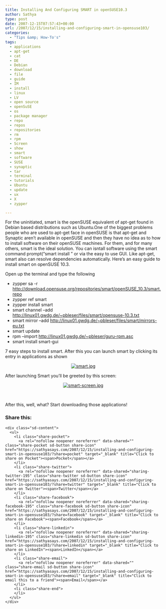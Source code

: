 ```yaml
---
title: Installing And Configuring SMART in openSUSE10.3
author: Sathya
type: post
date: 2007-12-15T07:57:43+00:00
url: /2007/12/15/installing-and-configuring-smart-in-opensuse103/
categories:
  - "Tips &amp; How-To's"
tags:
  - applications
  - apt-get
  - cat
  - DE
  - Debian
  - download
  - file
  - guide
  - IM
  - install
  - linux
  - LV
  - open source
  - openSuSE
  - os
  - package manager
  - repo
  - repos
  - repositories
  - rm
  - rpm
  - Screen
  - show
  - smart
  - software
  - SUSE
  - synaptic
  - tar
  - terminal
  - tutorials
  - Ubuntu
  - update
  - ux
  - X
  - zypper

---
```

For the uninitiated, smart is the openSUSE equivalent of apt-get found in Debian based distributions such as Ubuntu.One of the biggest problems people who are used to apt-get face in openSUSE is that apt-get and Synaptic aren&#8217;t available in openSUSE and then they have no idea as to how to install software on their openSUSE machines. For them, and for many others, smart is the ideal solution. You can isntall software using the smart command prompt(&#8220;smart install <package-name>&#8221; or via the easy to use GUI. Like apt-get, smart also can resolve dependencies automatically. Here&#8217;s an easy guide to install smart on openSUSE 10.3.

<!--more-->

Open up the terminal and type the following

  * zypper sa -r http://download.opensuse.org/repositories/smart/openSUSE_10.3/smart.repo
  * zypper ref smart
  * zypper install smart
  * smart channel &#8211;add http://linux01.gwdg.de/~pbleser/files/smart/opensuse-10.3.txt
  * smart mirror &#8211;add http://linux01.gwdg.de/~pbleser/files/smart/mirrors-eu.txt
  * smart update
  * rpm &#8211;import <a href="http://linux01.gwdg.de/%7Epbleser/guru-rpm.asc" class="external free" title="http://linux01.gwdg.de/~pbleser/guru-rpm.asc" rel="nofollow">http://linux01.gwdg.de/~pbleser/guru-rpm.asc</a>
  * smart install smart-gui

7 easy steps to install smart. After this you can launch smart by clicking its entry in applications as shown

<p align="center">
  <a href="https://i0.wp.com/sathyasays.com/wp-content/uploads/2007/12/smart.jpg" title="smart.jpg"><img src="https://i2.wp.com/sathyasays.com/wp-content/uploads/2007/12/smart.thumbnail.jpg?w=740" alt="smart.jpg" data-recalc-dims="1" /></a>
</p>

<p align="left">
  After launching Smart you&#8217;ll be greeted by this screen:
</p>

<p align="center">
  <a href="https://i1.wp.com/sathyasays.com/wp-content/uploads/2007/12/smart-screen.jpg" title="smart-screen.jpg"><img src="https://i1.wp.com/sathyasays.com/wp-content/uploads/2007/12/smart-screen.thumbnail.jpg?w=740" alt="smart-screen.jpg" data-recalc-dims="1" /></a>
</p>

<p align="left">
  &nbsp;
</p>

<p align="left">
  After this, well, what? Start downloading those applications!
</p>

<div class="sharedaddy sd-sharing-enabled">
  <div class="robots-nocontent sd-block sd-social sd-social-icon-text sd-sharing">
    <h3 class="sd-title">
      Share this:
    </h3>
    
    <div class="sd-content">
      <ul>
        <li class="share-pocket">
          <a rel="nofollow noopener noreferrer" data-shared="" class="share-pocket sd-button share-icon" href="https://sathyasays.com/2007/12/15/installing-and-configuring-smart-in-opensuse103/?share=pocket" target="_blank" title="Click to share on Pocket"><span>Pocket</span></a>
        </li>
        <li class="share-twitter">
          <a rel="nofollow noopener noreferrer" data-shared="sharing-twitter-195" class="share-twitter sd-button share-icon" href="https://sathyasays.com/2007/12/15/installing-and-configuring-smart-in-opensuse103/?share=twitter" target="_blank" title="Click to share on Twitter"><span>Twitter</span></a>
        </li>
        <li class="share-facebook">
          <a rel="nofollow noopener noreferrer" data-shared="sharing-facebook-195" class="share-facebook sd-button share-icon" href="https://sathyasays.com/2007/12/15/installing-and-configuring-smart-in-opensuse103/?share=facebook" target="_blank" title="Click to share on Facebook"><span>Facebook</span></a>
        </li>
        <li class="share-linkedin">
          <a rel="nofollow noopener noreferrer" data-shared="sharing-linkedin-195" class="share-linkedin sd-button share-icon" href="https://sathyasays.com/2007/12/15/installing-and-configuring-smart-in-opensuse103/?share=linkedin" target="_blank" title="Click to share on LinkedIn"><span>LinkedIn</span></a>
        </li>
        <li class="share-email">
          <a rel="nofollow noopener noreferrer" data-shared="" class="share-email sd-button share-icon" href="https://sathyasays.com/2007/12/15/installing-and-configuring-smart-in-opensuse103/?share=email" target="_blank" title="Click to email this to a friend"><span>Email</span></a>
        </li>
        <li class="share-end">
        </li>
      </ul>
    </div>
  </div>
</div>